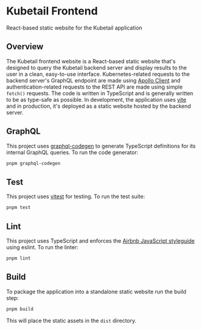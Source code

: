 # Kubetail Frontend

React-based static website for the Kubetail application

## Overview

The Kubetail frontend website is a React-based static website that's designed to query the Kubetail backend server and display results to the user in a clean, easy-to-use interface. Kubernetes-related requests to the backend server's GraphQL endpoint are made using [Apollo Client](https://www.apollographql.com/docs/react/) and authentication-related requests to the REST API are made using simple `fetch()` requests. The code is written in TypeScript and is generally written to be as type-safe as possible. In development, the application uses [vite](https://vitejs.dev/) and in production, it's deployed as a static website hosted by the backend server.

## GraphQL

This project uses [graphql-codegen](https://the-guild.dev/graphql/codegen) to generate TypeScript definitions for its internal GraphQL queries. To run the code generator:

```sh
pnpm graphql-codegen
```

## Test

This project uses [vitest](https://vitest.dev/) for testing. To run the test suite:

```sh
pnpm test
```

## Lint

This project uses TypeScript and enforces the [Airbnb JavaScript styleguide](https://github.com/airbnb/javascript) using eslint. To run the linter:

```sh
pnpm lint
```

## Build

To package the application into a standalone static website run the build step:

```sh
pnpm build
```

This will place the static assets in the `dist` directory.
